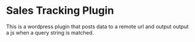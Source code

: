 # Sales Tracking Plugin
This is a wordpress plugin that posts data to a remote url and output output a js when a query string is matched.